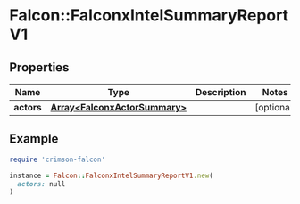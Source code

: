 # Falcon::FalconxIntelSummaryReportV1

## Properties

| Name | Type | Description | Notes |
| ---- | ---- | ----------- | ----- |
| **actors** | [**Array&lt;FalconxActorSummary&gt;**](FalconxActorSummary.md) |  | [optional] |

## Example

```ruby
require 'crimson-falcon'

instance = Falcon::FalconxIntelSummaryReportV1.new(
  actors: null
)
```

